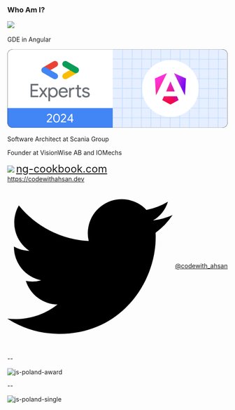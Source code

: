 ### Who Am I?

<div class="introduction flex justify-center">
  <div class="introduction__left">
    <img class="introduction__left__avatar" src="https://avatars.githubusercontent.com/u/9844254?v=4"/>
    <div class="introduction__left__info fragment flex items-center flex-col">
      <p>GDE in Angular</p>
      <img class="introduction__right__gde" src="https://github.com/AhsanAyaz/slides/raw/main/talks/assets/images/experts-digital-badge-logos-2024-angular.png"/>
      <p>Software Architect at Scania Group</p>
      <p>Founder at VisionWise AB and IOMechs</p>
    </div>
  </div>
  <div class="introduction__right fragment">
    <img class="introduction__right__ng-book"  src="https://ng-cookbook.com/assets/ng-cookbook-2.png"/>
    <a href="https://ng-cookbook.com" target="_blank" style="font-size: 24px; text-align: center;">ng-cookbook.com</a>
  </div>
</div>

<div class="footer">
  <div class="footer__site">
    <a href="https://codewithahsan.dev">https://codewithahsan.dev</a>
  </div>
  <div style="display: flex; gap: 6px; align-items: center;">
    <svg viewBox="0 0 20 20" aria-hidden="true" class="h-5 w-5 fill-slate-400"><path d="M6.29 18.251c7.547 0 11.675-6.253 11.675-11.675 0-.178 0-.355-.012-.53A8.348 8.348 0 0 0 20 3.92a8.19 8.19 0 0 1-2.357.646 4.118 4.118 0 0 0 1.804-2.27 8.224 8.224 0 0 1-2.605.996 4.107 4.107 0 0 0-6.993 3.743 11.65 11.65 0 0 1-8.457-4.287 4.106 4.106 0 0 0 1.27 5.477A4.073 4.073 0 0 1 .8 7.713v.052a4.105 4.105 0 0 0 3.292 4.022 4.095 4.095 0 0 1-1.853.07 4.108 4.108 0 0 0 3.834 2.85A8.233 8.233 0 0 1 0 16.407a11.615 11.615 0 0 0 6.29 1.84"></path></svg> <a href="https://twitter.com/codewith_ahsan">@codewith_ahsan</a>
  </div>
</div>

<!-- -- -->

<!-- ![dev-days-award](assets/images/award-developers-day.jpg) -->

--

![js-poland-award](assets/images/js-poland-with-others.jpg)

--

![js-poland-single](assets/images/js-poland-single.jpg)
